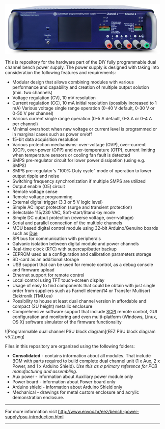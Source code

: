 ![EEZ PSU ver.1 prototype](EEZ_PSU_prototype.png)

This is repository for the hardware part of the DIY fully programmable dual channel bench power supply. The power supply is designed with taking into consideration the following features and requirements:

- Modular design that allows combining modules with various performance and capability and creation of multiple output solution (min. two channels)
- Voltage regulation (CV), 10 mV resolution
- Current regulation (CC), 10 mA initial resolution (possibly increased to 1 mA)
    Various voltage single range operation (0-40 V default, 0-30 V or 0-50 V per channel)
- Various current single range operation (0-5 A default, 0-3 A or 0-4 A per channel)
- Minimal overshoot when new voltage or current level is programmed or in marginal cases such as power on/off
- 15-bit data acquisition resolution
- Various protection mechanisms: over-voltage (OVP), over-current (OCP), over-power (OPP) and over-temperature (OTP), current limiting when temperature sensors or cooling fan fault is detected
- SMPS pre-regulator circuit for lower power dissipation (using e.g. SMPS)
- SMPS pre-regulator's "100% Duty cycle" mode of operation to lower output ripple and noise 
- Switching frequency synchronization if multiple SMPS are utilized
- Output enable (OE) circuit
- Remote voltage sense
- Remote voltage programming
- External digital trigger (3.3 or 5 V logic level)
- Simple AC input protection (surge and transient protection)
- Selectable 115/230 VAC, Soft-start/Stand-by mode
- Simple DC output protection (reverse voltage, over-voltage)
- Serial and parallel connection of the multiple channels
- MCU based digital control module using 32-bit Arduino/Genuino boards such as [Due](https://www.arduino.cc/en/Main/ArduinoBoardDue)
- SPI bus for communication with peripherals
- Galvanic isolation between digital module and power channels
- Real-time clock (RTC) with supercap/batter backup
- EEPROM used as a configuration and calibration parameters storage
- SD-card as an additional storage
- USB support that can be used for remote control, as a debug console and firmware upload
- Ethernet support for remote control
- Local control using TFT touch-screen display
- Usage of easy to find components that could be obtain with just single order from suppliers such as Farnell element14 or Transfer Multisort Elektronik (TMU.eu)
- Possibility to house at least dual channel version in affordable and compact (2U height) metallic enclosure
- Comprehensive software support that include [SCPI](http://www.envox.hr/eez/bench-power-supply/psu-scpi-reference-manual/psu-scpi-introduction.html)  remote control, GUI configuration and monitoring and even multi-platform (Windows, Linux, OS X) software simulator of the firmware functionality

![Programmable dual channel PSU block diagram](EEZ PSU block diagram v5.2.png)

Files in this repository are organized using the following folders:

- **Consolidated** - contains information about all modules. That include BOM with parts required to build complete dual channel unit (1 x Aux, 2 x Power, and 1 x Arduino Shield).
*Use this as a primary reference for PCB manufacturing and assembling.*
- Aux power - information about Auxiliary power module only
- Power board - information about Power board only
- Arduino shield - information about Arduino Shield only
- Mechanical - drawings for metal custom enclosure and acrylic demonstration enclosure. 

**********************

For more information visit http://www.envox.hr/eez/bench-power-supply/psu-introduction.html

**********************


